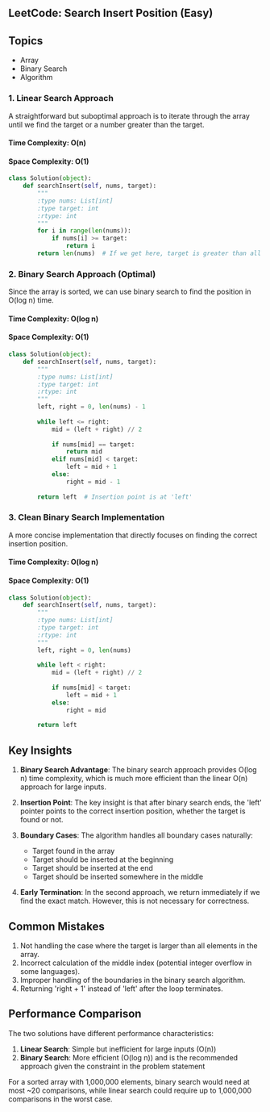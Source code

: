 ## LeetCode: Search Insert Position (Easy)

## Topics
- Array
- Binary Search
- Algorithm

### 1. Linear Search Approach

A straightforward but suboptimal approach is to iterate through the array until we find the target or a number greater than the target.

#### Time Complexity: O(n)
#### Space Complexity: O(1)

```python
class Solution(object):
    def searchInsert(self, nums, target):
        """
        :type nums: List[int]
        :type target: int
        :rtype: int
        """
        for i in range(len(nums)):
            if nums[i] >= target:
                return i
        return len(nums)  # If we get here, target is greater than all elements
```

### 2. Binary Search Approach (Optimal)

Since the array is sorted, we can use binary search to find the position in O(log n) time.

#### Time Complexity: O(log n)
#### Space Complexity: O(1)

```python
class Solution(object):
    def searchInsert(self, nums, target):
        """
        :type nums: List[int]
        :type target: int
        :rtype: int
        """
        left, right = 0, len(nums) - 1
        
        while left <= right:
            mid = (left + right) // 2
            
            if nums[mid] == target:
                return mid
            elif nums[mid] < target:
                left = mid + 1
            else:
                right = mid - 1
                
        return left  # Insertion point is at 'left'
```

### 3. Clean Binary Search Implementation

A more concise implementation that directly focuses on finding the correct insertion position.

#### Time Complexity: O(log n)
#### Space Complexity: O(1)

```python
class Solution(object):
    def searchInsert(self, nums, target):
        """
        :type nums: List[int]
        :type target: int
        :rtype: int
        """
        left, right = 0, len(nums)
        
        while left < right:
            mid = (left + right) // 2
            
            if nums[mid] < target:
                left = mid + 1
            else:
                right = mid
                
        return left
```

## Key Insights

1. **Binary Search Advantage**: The binary search approach provides O(log n) time complexity, which is much more efficient than the linear O(n) approach for large inputs.

2. **Insertion Point**: The key insight is that after binary search ends, the 'left' pointer points to the correct insertion position, whether the target is found or not.

3. **Boundary Cases**: The algorithm handles all boundary cases naturally:
   - Target found in the array
   - Target should be inserted at the beginning
   - Target should be inserted at the end
   - Target should be inserted somewhere in the middle

4. **Early Termination**: In the second approach, we return immediately if we find the exact match. However, this is not necessary for correctness.

## Common Mistakes

1. Not handling the case where the target is larger than all elements in the array.
2. Incorrect calculation of the middle index (potential integer overflow in some languages).
3. Improper handling of the boundaries in the binary search algorithm.
4. Returning 'right + 1' instead of 'left' after the loop terminates.

## Performance Comparison

The two solutions have different performance characteristics:

1. **Linear Search**: Simple but inefficient for large inputs (O(n))
2. **Binary Search**: More efficient (O(log n)) and is the recommended approach given the constraint in the problem statement

For a sorted array with 1,000,000 elements, binary search would need at most ~20 comparisons, while linear search could require up to 1,000,000 comparisons in the worst case.